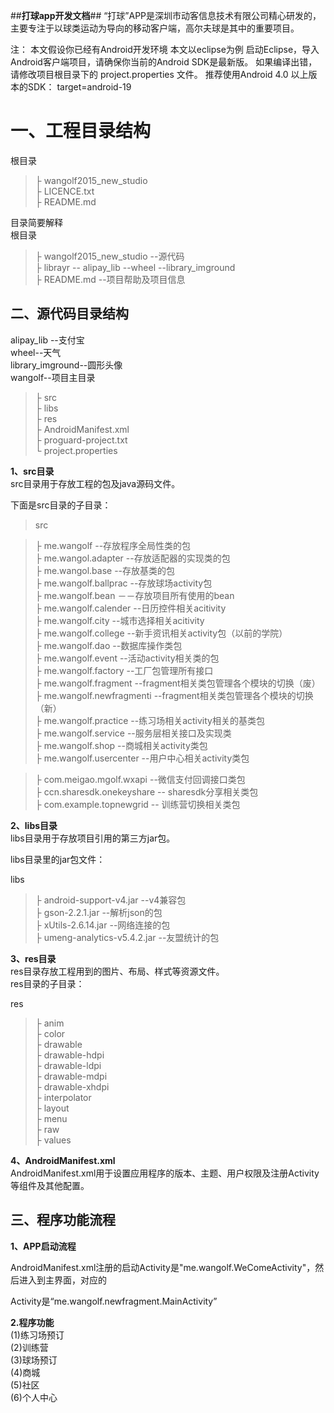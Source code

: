 ##**打球app开发文档**##
“打球”APP是深圳市动客信息技术有限公司精心研发的，主要专注于以球类运动为导向的移动客户端，高尔夫球是其中的重要项目。

注：
本文假设你已经有Android开发环境
本文以eclipse为例
启动Eclipse，导入Android客户端项目，请确保你当前的Android SDK是最新版。 如果编译出错，请修改项目根目录下的 project.properties 文件。 推荐使用Android 4.0 以上版本的SDK：
target=android-19

# **一、工程目录结构** ##
根目录<br>
>├ wangolf2015_new_studio  <br> 
>├ LICENCE.txt <br>
>├ README.md <br>

目录简要解释<br>
根目录<br>
>├ wangolf2015_new_studio --源代码 <br> 
>├ librayr -- alipay_lib  --wheel --library_imground<br>
>├ README.md --项目帮助及项目信息 <br>

## **二、源代码目录结构** ##
alipay_lib --支付宝<br>
wheel--天气<br> 
library_imground--圆形头像<br> 
wangolf--项目主目录<br>
>├ src  <br> 
>├ libs <br>
>├ res <br>
>├ AndroidManifest.xml <br>
>├ proguard-project.txt <br>
>└ project.properties <br>

**1、src目录** <br>
src目录用于存放工程的包及java源码文件。

下面是src目录的子目录：

> src <br>

>├ me.wangolf --存放程序全局性类的包<br>
>├ me.wangol.adapter --存放适配器的实现类的包 <br>
>├ me.wangol.base --存放基类的包<br>
>├ me.wangolf.ballprac --存放球场activity包<br>
>├ me.wangolf.bean －－存放项目所有使用的bean<br>
>├ me.wangolf.calender --日历控件相关acitivity<br>
>├ me.wangolf.city --城市选择相关acitivity<br>
>├ me.wangolf.college --新手资讯相关activity包（以前的学院）<br>
>├ me.wangolf.dao --数据库操作类包<br>
>├ me.wangolf.event --活动activity相关类的包<br>
>├ me.wangolf.factory --工厂包管理所有接口<br>
>├ me.wangolf.fragment --fragment相关类包管理各个模块的切换（废）<br>
>├ me.wangolf.newfragmenti --fragment相关类包管理各个模块的切换（新）<br>
>├ me.wangolf.practice --练习场相关activity相关的基类包<br>
>├ me.wangolf.service --服务层相关接口及实现类<br>
>├ me.wangolf.shop --商城相关activity类包<br>
>├ me.wangolf.usercenter --用户中心相关activity类包<br>

>├ com.meigao.mgolf.wxapi --微信支付回调接口类包<br>
>├ ccn.sharesdk.onekeyshare -- sharesdk分享相关类包<br>
>├ com.example.topnewgrid -- 训练营切换相关类包<br>

**2、libs目录** <br>
libs目录用于存放项目引用的第三方jar包。

libs目录里的jar包文件：

libs
>├  android-support-v4.jar --v4兼容包<br>
>├ gson-2.2.1.jar --解析json的包<br>
>├ xUtils-2.6.14.jar --网络连接的包<br>
>├ umeng-analytics-v5.4.2.jar --友盟统计的包<br>

**3、res目录** <br>
res目录存放工程用到的图片、布局、样式等资源文件。<br>
res目录的子目录：<br>

res <br>
>├ anim <br>
>├ color <br>
>├ drawable <br>
>├ drawable-hdpi <br>
>├ drawable-ldpi <br>
>├ drawable-mdpi <br>
>├ drawable-xhdpi <br>
>├ interpolator<br>
>├ layout <br>
>├ menu <br>
>├ raw <br>
>├ values <br>

**4、AndroidManifest.xml**<br>
AndroidManifest.xml用于设置应用程序的版本、主题、用户权限及注册Activity等组件及其他配置。

## **三、程序功能流程** ##
**1、APP启动流程**

AndroidManifest.xml注册的启动Activity是"me.wangolf.WeComeActivity"，然后进入到主界面，对应的

Activity是“me.wangolf.newfragment.MainActivity”


**2.程序功能**<br>
 (1)练习场预订<br>
 (2)训练营<br>
 (3)球场预订<br>
 (4)商城<br>
 (5)社区<br>
 (6)个人中心<br>
